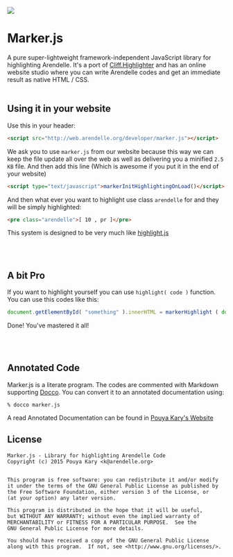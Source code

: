 ![](http://kary.us/GitHubWideImages/Arendelle/marker-js/Screen%20Shot%202015-02-15%20at%2012.43.52%20AM.png)<br>

# Marker.js

A pure super-lightweight framework-independent JavaScript library for highlighting Arendelle. It's a port of [Cliff.Highlighter](https://github.com/arendelle/marker) and has an online website studio where you can write Arendelle codes and get an immediate result as native HTML / CSS.<br><br>

## Using it in your website
Use this in your header:

```HTML
<script src="http://web.arendelle.org/developer/marker.js"></script>
```

We ask you to use `marker.js` from our website because this way we can keep the file update all over the web as well as delivering you a minified `2.5 KB` file. And then add this line (Which is awesome if you put it in the end of your website)

```HTML
<script type="text/javascript">markerInitHighlightingOnLoad()</script>
```

And then what ever you want to highlight use class `arendelle` for and they will be simply highlighted:

```HTML
<pre class="arendelle">[ 10 , pr ]</pre>
```

This system is designed to be very much like [highlight.js](https://highlightjs.org) 

<br><br>

## A bit Pro

If you want to highlight yourself you can use `highlight( code )` function. You can use this codes like this:

```JavaScript
document.getElementById( "something" ).innerHTML = markerHighlight ( document.getElementById("something").innerHTML )
```

Done! You've mastered it all!

<br><br>

## Annotated Code

Marker.js is a literate program. The codes are commented with Markdown supporting [Docco]((http://jashkenas.github.com/docco/)). You can convert it to an annotated documentation using:

```
% docco marker.js
```

A read Annotated Documentation can be found in [Pouya Kary's Website](http://kary.us/codes/marker/)

## License

```
Marker.js - Library for highlighting Arendelle Code
Copyright (c) 2015 Pouya Kary <k@arendelle.org>


This program is free software: you can redistribute it and/or modify
it under the terms of the GNU General Public License as published by
the Free Software Foundation, either version 3 of the License, or
(at your option) any later version.

This program is distributed in the hope that it will be useful,
but WITHOUT ANY WARRANTY; without even the implied warranty of
MERCHANTABILITY or FITNESS FOR A PARTICULAR PURPOSE.  See the
GNU General Public License for more details.

You should have received a copy of the GNU General Public License
along with this program.  If not, see <http://www.gnu.org/licenses/>.
```

